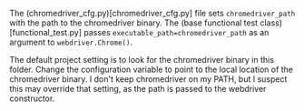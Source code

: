 The (chromedriver_cfg.py)[chromedriver_cfg.py] file sets `chromedriver_path` 
with the path to the chromedriver binary. The 
(base functional test class)[functional_test.py] passes 
`executable_path=chromedriver_path` as an argument to `webdriver.Chrome()`.

The default project setting is to look for the chromedriver binary in this 
folder. Change the configuration variable to point to the local location of
the chromedriver binary. I don't keep chromedriver on my PATH, but I suspect 
this may override that setting, as the path is passed to the webdriver 
constructor. 


